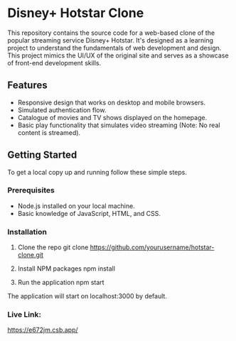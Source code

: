 # Disney+ Hotstar Clone

This repository contains the source code for a web-based clone of the popular streaming service Disney+ Hotstar. It's designed as a learning project to understand the fundamentals of web development and design. This project mimics the UI/UX of the original site and serves as a showcase of front-end development skills.

## Features

- Responsive design that works on desktop and mobile browsers.
- Simulated authentication flow.
- Catalogue of movies and TV shows displayed on the homepage.
- Basic play functionality that simulates video streaming (Note: No real content is streamed).

## Getting Started

To get a local copy up and running follow these simple steps.

### Prerequisites

- Node.js installed on your local machine.
- Basic knowledge of JavaScript, HTML, and CSS.

### Installation

1. Clone the repo
git clone https://github.com/yourusername/hotstar-clone.git

2. Install NPM packages
npm install

3. Run the application
npm start

The application will start on localhost:3000 by default.

### Live Link:
https://e672jm.csb.app/
